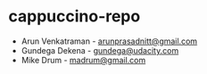 # cappuccino-repo
* Arun Venkatraman - arunprasadnitt@gmail.com
* Gundega Dekena - gundega@udacity.com
* Mike Drum - madrum@gmail.com

